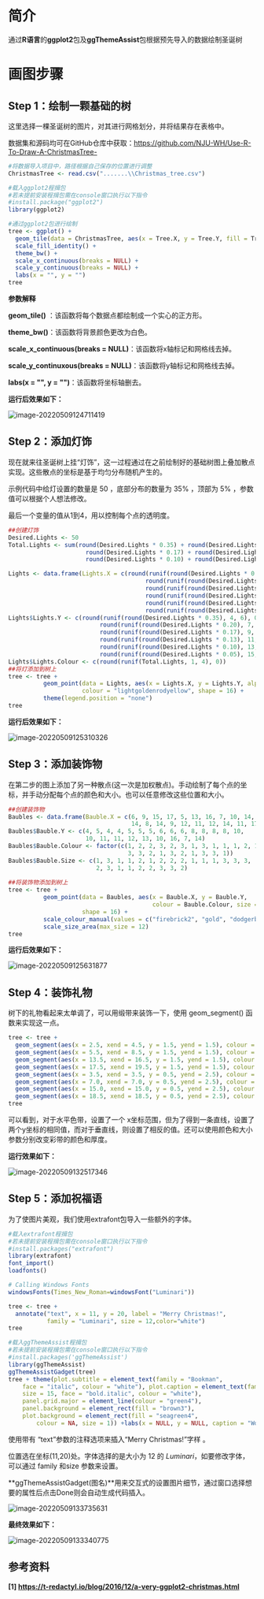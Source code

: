 # 简介

通过**R语言**的**ggplot2**包及**ggThemeAssist**包根据预先导入的数据绘制圣诞树

# 画图步骤

## Step 1：绘制一颗基础的树

这里选择一棵圣诞树的图片，对其进行网格划分，并将结果存在表格中。

数据集和源码均可在GitHub仓库中获取：https://github.com/NJU-WH/Use-R-To-Draw-A-ChristmasTree-

```R
#将数据导入项目中，路径根据自己保存的位置进行调整
ChristmasTree <- read.csv(".......\\Christmas_tree.csv")

#载入ggplot2程揖包
#若未提前安装程揖包需在console窗口执行以下指令
#install.package("ggplot2")
library(ggplot2)

#通过ggplot2包进行绘制
tree <- ggplot() + 
  geom_tile(data = ChristmasTree, aes(x = Tree.X, y = Tree.Y, fill = Tree.Colour)) +       
  scale_fill_identity() + 
  theme_bw() +
  scale_x_continuous(breaks = NULL) + 
  scale_y_continuous(breaks = NULL) +
  labs(x = "", y = "")
tree

```

**参数解释**

**geom_tile()** ：该函数将每个数据点都绘制成一个实心的正方形。

**theme_bw()**：该函数将背景颜色更改为白色。

**scale_x_continuous(breaks = NULL)**：该函数将x轴标记和网格线去掉。

**scale_y_continuxous(breaks = NULL)**：该函数将y轴标记和网格线去掉。

**labs(x = "", y = "")**：该函数将坐标轴删去。

**运行后效果如下：**

![image-20220509124711419](https://gitee.com/njuwh/img-repository/raw/master/img/rchristmas.jpg)

## Step 2：添加灯饰

现在就来往圣诞树上挂“灯饰”，这一过程通过在之前绘制好的基础树图上叠加散点实现。这些散点的坐标是基于均匀分布随机产生的。

示例代码中给灯设置的数量是 50 ，底部分布的数量为 35% ，顶部为 5% ，参数值可以根据个人想法修改。

最后一个变量的值从1到4，用以控制每个点的透明度。

```R
##创建灯饰
Desired.Lights <- 50
Total.Lights <- sum(round(Desired.Lights * 0.35) + round(Desired.Lights * 0.20) + 
                      round(Desired.Lights * 0.17) + round(Desired.Lights * 0.13) +
                      round(Desired.Lights * 0.10) + round(Desired.Lights * 0.05))

Lights <- data.frame(Lights.X = c(round(runif(round(Desired.Lights * 0.35), 4, 18), 0),
                                       round(runif(round(Desired.Lights * 0.20), 5, 17), 0),
                                       round(runif(round(Desired.Lights * 0.17), 6, 16), 0),
                                       round(runif(round(Desired.Lights * 0.13), 7, 15), 0),
                                       round(runif(round(Desired.Lights * 0.10), 8, 14), 0),
                                       round(runif(round(Desired.Lights * 0.05), 10, 12), 0)))
Lights$Lights.Y <- c(round(runif(round(Desired.Lights * 0.35), 4, 6), 0),
                          round(runif(round(Desired.Lights * 0.20), 7, 8), 0),
                          round(runif(round(Desired.Lights * 0.17), 9, 10), 0),
                          round(runif(round(Desired.Lights * 0.13), 11, 12), 0),
                          round(runif(round(Desired.Lights * 0.10), 13, 14), 0),
                          round(runif(round(Desired.Lights * 0.05), 15, 17), 0))
Lights$Lights.Colour <- c(round(runif(Total.Lights, 1, 4), 0))
##将灯添加到树上
tree <- tree +
          geom_point(data = Lights, aes(x = Lights.X, y = Lights.Y, alpha = Lights.Colour),
                     colour = "lightgoldenrodyellow", shape = 16) +
          theme(legend.position = "none")
tree
```

**运行后效果如下：**

![image-20220509125310326](https://gitee.com/njuwh/img-repository/raw/master/img/rchristmas-1.jpg)

## Step 3：添加装饰物

在第二步的图上添加了另一种散点(这一次是加权散点)。手动绘制了每个点的坐标，并手动分配每个点的颜色和大小。也可以任意修改这些位置和大小。

```R
##创建装饰物
Baubles <- data.frame(Bauble.X = c(6, 9, 15, 17, 5, 13, 16, 7, 10, 14, 7, 9, 11, 
                                   14, 8, 14, 9, 12, 11, 12, 14, 11, 17, 10))
Baubles$Bauble.Y <- c(4, 5, 4, 4, 5, 5, 5, 6, 6, 6, 8, 8, 8, 8, 10,
                      10, 11, 11, 12, 13, 10, 16, 7, 14)
Baubles$Bauble.Colour <- factor(c(1, 2, 2, 3, 2, 3, 1, 3, 1, 1, 1, 2, 1, 2,
                                  3, 3, 2, 1, 3, 2, 1, 3, 3, 1))
Baubles$Bauble.Size <- c(1, 3, 1, 1, 2, 1, 2, 2, 2, 1, 1, 1, 3, 3, 3,
                         2, 3, 1, 1, 2, 2, 3, 3, 2)
                         
##将装饰物添加到树上
tree <- tree + 
          geom_point(data = Baubles, aes(x = Bauble.X, y = Bauble.Y, 
                                         colour = Bauble.Colour, size = Bauble.Size),
                     shape = 16) +
          scale_colour_manual(values = c("firebrick2", "gold", "dodgerblue3")) +
          scale_size_area(max_size = 12)
tree
```

**运行后效果如下：**

![image-20220509125631877](https://gitee.com/njuwh/img-repository/raw/master/img/rchristmas-2.jpg)

## Step 4：装饰礼物

树下的礼物看起来太单调了，可以用缎带来装饰一下，使用 geom_segment() 函数来实现这一点。

```R
tree <- tree +
  geom_segment(aes(x = 2.5, xend = 4.5, y = 1.5, yend = 1.5), colour = "lightgrey", size = 2) + 
  geom_segment(aes(x = 5.5, xend = 8.5, y = 1.5, yend = 1.5), colour = "gold", size = 2) +
  geom_segment(aes(x = 13.5, xend = 16.5, y = 1.5, yend = 1.5), colour = "black", size = 2) +
  geom_segment(aes(x = 17.5, xend = 19.5, y = 1.5, yend = 1.5), colour = "#00BFFF", size = 2) +
  geom_segment(aes(x = 3.5, xend = 3.5, y = 0.5, yend = 2.5), colour = "lightgrey", size = 2) +
  geom_segment(aes(x = 7.0, xend = 7.0, y = 0.5, yend = 2.5), colour = "gold", size = 2) +
  geom_segment(aes(x = 15.0, xend = 15.0, y = 0.5, yend = 2.5), colour = "black", size = 2) +
  geom_segment(aes(x = 18.5, xend = 18.5, y = 0.5, yend = 2.5), colour = "#00BFFF", size = 2)
tree
```

可以看到，对于水平色带，设置了一个 x坐标范围，但为了得到一条直线，设置了两个y坐标的相同值，而对于垂直线，则设置了相反的值。还可以使用颜色和大小参数分别改变彩带的颜色和厚度。

**运行效果如下：**

![image-20220509132517346](https://gitee.com/njuwh/img-repository/raw/master/img/image-20220509132517346.png)

## Step 5：添加祝福语

为了使图片美观，我们使用extrafont包导入一些额外的字体。

```R
#载入extrafont程揖包
#若未提前安装程揖包需在console窗口执行以下指令
#install.packages("extrafont")
library(extrafont)
font_import()
loadfonts()

# Calling Windows Fonts
windowsFonts(Times_New_Roman=windowsFont("Luminari"))

tree <- tree +
  annotate("text", x = 11, y = 20, label = "Merry Christmas!", 
           family = "Luminari", size = 12,color="white")
tree

#载入ggThemeAssist程揖包
#若未提前安装程揖包需在console窗口执行以下指令
#install.packages('ggThemeAssist')
library(ggThemeAssist)  
ggThemeAssistGadget(tree)
tree + theme(plot.subtitle = element_text(family = "Bookman",
    face = "italic", colour = "white"), plot.caption = element_text(family = "Bookman",
    size = 15, face = "bold.italic", colour = "white"),
    panel.grid.major = element_line(colour = "green4"),
    panel.background = element_rect(fill = "brown3"),
    plot.background = element_rect(fill = "seagreen4",
        colour = NA, size = 1)) +labs(x = NULL, y = NULL, caption = "Work By WangHao")


```

使用带有 “text”参数的注释选项来插入“Merry Christmas!”字样 。

位置选在坐标(11,20)处。字体选择的是大小为 12 的 *Luminari*，如要修改字体，可以通过 family 和size 参数来设置。

**ggThemeAssistGadget(图名)**用来交互式的设置图片细节，通过窗口选择想要的属性后点击Done则会自动生成代码插入。

![image-20220509133735631](https://gitee.com/njuwh/img-repository/raw/master/img/image-20220509133735631.png)

**最终效果如下：**

![image-20220509133340775](https://gitee.com/njuwh/img-repository/raw/master/img/image-20220509133340775.png)

## 参考资料

**[1] https://t-redactyl.io/blog/2016/12/a-very-ggplot2-christmas.html**

